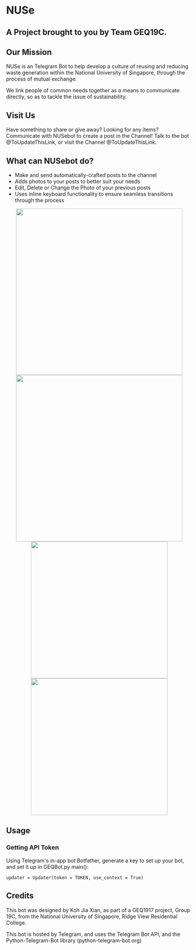 # NUSe
## A Project brought to you by Team GEQ19C.

## Our Mission
NUSe is an Telegram Bot to help develop a culture of reusing and reducing waste generation within the National University of Singapore, through the process of mutual exchange. 

We link people of common needs together as a means to communicate directly, so as to tackle the issue of sustainability.

## Visit Us
Have something to share or give away? Looking for any items? Communicate with NUSebot to create a post in the Channel!
Talk to the bot @ToUpdateThisLink, or visit the Channel @ToUpdateThisLink.

## What can NUSebot do?
 - Make and send automatically-crafted posts to the channel
 - Adds photos to your posts to better suit your needs
 - Edit, Delete or Change the Photo of your previous posts
 - Uses inline keyboard functionality to ensure seamless transitions through the process

<p align="middle">
 <img src="https://i.imgur.com/2J2MXnC.jpg" height=450>
 <img src="https://i.imgur.com/SS4tZl2.jpg" height=450>
 <img src="https://i.imgur.com/AvRoeb6.jpg" height=370>
 <img src="https://i.imgur.com/6EyK3Sl.jpg" height=370>
</p>
 
## Usage
### Getting API Token
Using Telegram's in-app bot Botfather, generate a key to set up your bot, and set it up in GEQBot.py main():
 ``` 
 updater = Updater(token = TOKEN, use_context = True)
 ```
 

## Credits
This bot was designed by Koh Jia Xian, as part of a GEQ1917 project, Group 19C, from the National University of Singapore, Ridge View Residential College.

This bot is hosted by Telegram, and uses the Telegram Bot API, and the Python-Telegram-Bot library (python-telegram-bot.org)
